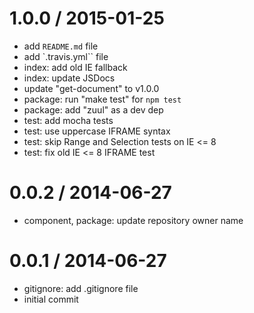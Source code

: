 
1.0.0 / 2015-01-25
==================

  * add `README.md` file
  * add `.travis.yml`` file
  * index: add old IE fallback
  * index: update JSDocs
  * update "get-document" to v1.0.0
  * package: run "make test" for `npm test`
  * package: add "zuul" as a dev dep
  * test: add mocha tests
  * test: use uppercase IFRAME syntax
  * test: skip Range and Selection tests on IE <= 8
  * test: fix old IE <= 8 IFRAME test

0.0.2 / 2014-06-27
==================

  * component, package: update repository owner name

0.0.1 / 2014-06-27
==================

  * gitignore: add .gitignore file
  * initial commit
